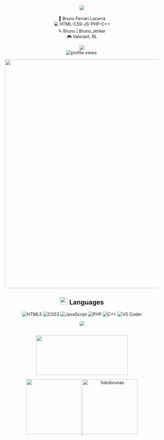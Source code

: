 <h1 align="center">
  <a href="https://github.com/DenverCoder1/readme-typing-svg"><img src="https://readme-typing-svg.herokuapp.com?font=Consolas&color=cyan&size=25&center=true&vCenter=true&width=600&height=100&lines=bruno..&hearts;++;web+developer,;Love+to+explore+the+dev-verse..<3"></a>
</h1>
<div align="center">
👤 Bruno Ferrari Lacerra <br />
💻 HTML-CSS-JS-PHP-C++ <br />
✎ Bruno | Bruno_striker <br />
🎮 Valorant, RL <br />


 


<a href="https://www.instagram.com/brlacerra/" target="_blank"><img src="https://img.shields.io/badge/Instagram-E4405F?style=for-the-badge&logo=instagram&logoColor=white" target="_blank"></a><br>
 ![profile views](https://komarev.com/ghpvc/?username=futoibrunao&color=00BFFF&style=flat-square)&nbsp;
<div/>


 <p align="center">
<img width="750" src="https://xlncad.com/wp-content/uploads/2019/07/Digital-Rain.gif" />
</p>
 
## <img src="https://media2.giphy.com/media/QssGEmpkyEOhBCb7e1/giphy.gif?cid=ecf05e47a0n3gi1bfqntqmob8g9aid1oyj2wr3ds3mg700bl&rid=giphy.gif" width ="25"><b> Languages</b>
![HTML5](https://img.shields.io/badge/HTML5%20-%23E34F26.svg?style=for-the-badge&logo=html5&logoColor=white)
![CSS3](https://img.shields.io/badge/CSS%20-%231572B6.svg?style=for-the-badge&logo=css3&logoColor=white)
![JavaScript](https://img.shields.io/badge/JavaScript%20-%23F7DF1E.svg?style=for-the-badge&logo=javascript&logoColor=black)
![PHP](https://img.shields.io/badge/PHP%20-777BB3.svg?style=for-the-badge&logo=php&logoColor=black)
![C++](https://img.shields.io/badge/C++%20-%2300599C.svg?style=for-the-badge&logo=c%2B%2B&logoColor=white)
![VS Coder](https://img.shields.io/badge/Visual%20Studio%20Code-0078d7.svg?style=for-the-badge&logo=visual-studio-code&logoColor=white)

 
 <img src="https://user-images.githubusercontent.com/73097560/115834477-dbab4500-a447-11eb-908a-139a6edaec5c.gif"><br><br>
<div>
 
  <p align="center">
<a href="https://www.youtube.com/watch?v=vdB-8eLEW8g"><img src="https://raw.githubusercontent.com/trinib/spotify-github-profile/master/img/default.svg" height="130" width="300"></a>
<p align="center">
<a href="https://github.com/futoibrunao">
  <img src="https://github-readme-stats.vercel.app/api?username=futoibrunao&include_all_commits=true&count_private=true&show_icons=true&line_height=20&title_color=00BFFF&icon_color=2234AE&text_color=D3D3D3&bg_color=0,000000,191970,4B0082" height="180em"/>
  <img src="https://github-readme-stats.vercel.app/api/top-langs?username=futoibrunao&show_icons=true&locale=en&layout=compact&line_height=20&title_color=00BFFF&icon_color=2234AE&text_color=D3D3D3&bg_color=0,000000,191970,4B0082" height="180em"  alt="futoibrunao"/>
  </a>
</div>
 
  
 
